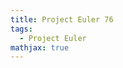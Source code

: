 ```yaml
---
title: Project Euler 76
tags:
  - Project Euler
mathjax: true
---
```

<escape><!-- more --></escape>

